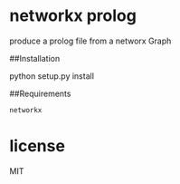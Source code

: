 # networkx prolog

produce a prolog file from a networx Graph

##Installation

python setup.py install


##Requirements
    
    networkx

# license

MIT


